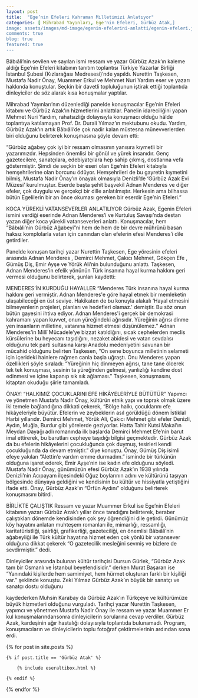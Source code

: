 ```yaml
---
layout: post
title:  "Ege’nin Efeleri Kahraman Milletimizi Anlatıyor"
categories: [ Mihrabad Yayınları, Ege'nin Efeleri, Gürbüz Atak,]
image: assets/images/md-image/egenin-efelerini-anlatti/egenin-efeleri.jpg
comments: true
blog: true
featured: true
---
```


Bâbıâli’nin sevilen ve sayılan ismi ressam ve yazar Gürbüz Azak’ın kaleme aldığı Ege’nin Efeleri kitabının tanıtım toplantısı Türkiye Yazarlar Birliği İstanbul Şubesi (Kızlarağası Medresesi)’nde yapıldı. Nurettin Taşkesen, Mustafa Nadir Önay, Muammer Erkul ve Mehmet Nuri Yardım eser ve yazarı hakkında konuştular. Seçkin bir davetli topluluğunun iştirak ettiği toplantıda dinleyiciler de söz alarak kısa konuşmalar yaptılar.

Mihrabad Yayınları’nın düzenlediği panelde konuşmacılar Ege’nin Efeleri kitabını ve Gürbüz Azak’ın hizmetlerini anlattılar. Panelin idareciliğini yapan Mehmet Nuri Yardım, rahatsızlığı dolayısıyla konuşmacı olduğu hâlde toplantıya katılamayan Prof. Dr. Durali Yılmaz’ın mektubunu okudu. Yardım, Gürbüz Azak’ın artık Bâbıâli’de çok nadir kalan müstesna münevverlerden biri olduğunu belirterek konuşmasına şöyle devam etti:

“Gürbüz ağabey çok iyi bir ressam olmasının yanısıra kıymetli bir yazarımızdır. Hepsinden önemlisi bir gönül ve yürek insanıdır. Genç gazetecilere, sanatçılara, edebiyatçılara hep sahip çıkmış, dostlarına vefa göstermiştir. Şimdi de seçkin bir eseri olan Ege’nin Efeleri kitabıyla hemşehrilerine olan borcunu ödüyor. Hemşehrileri de bu gayretin kıymetini bilmiş, Mustafa Nadir Önay’ın önayak olmasıyla Denizli’de ‘Gürbüz Azak Evi Müzesi’ kurulmuştur. Eserde başta şehit başvekil Adnan Menderes ve diğer efeler, çok duygulu ve gerçekçi bir dille anlatılmıştır. Herkesin ama bilhassa bütün Egelilerin bir an önce okuması gereken bir eserdir Ege’nin Efeleri.”

KOCA YÜREKLİ VATANSEVERLER ANLATILIYOR
Gürbüz Azak, Egenin Efeleri ismini verdiği eserinde Adnan Menderes’i ve Kurtuluş Savaşı’nda destan yazan diğer koca yürekli vatanseverleri anlattı. Konuşmacılar, hem “Bâbıâli’nin Gürbüz Ağabeyi”ni hem de hem de bir devre mührünü basan haksız komplolarla vatan için canından olan efelerin efesi Menderes’i dile getirdiler.

Panelde konuşan tarihçi yazar Nurettin Taşkesen, Ege yöresinin efeleri arasında Adnan Menderes , Demirci Mehmet, Çakıcı Mehmet, Gökçen Efe , Gümüş Diş, Emir Ayşe ve Yörük Ali’nin bulunduğunu anlattı. Taşkesen, Adnan Menderes’in efelik yönünün Türk insanına hayal kurma hakkını geri vermesi olduğunu belirterek, şunları kaydetti:

MENDERES’İN KURDUĞU HAYALLER
“Menderes Türk insanına hayal kurma hakkını geri vermiştir. Adnan Menderes'e göre hayal etmek bir memleketin ulaşabileceği en üst seviye. Hakikaten de bu konuyla alakalı ‘Hayal etmesini bilmeyenlerin projeleri, planları ve hedefleri olamaz.&#39; demiştir. Bu söz onun bütün gayesini ihtiva ediyor. Adnan Menderes&#39;i gerçek bir demokrasi kahramanı yapan kuvvet, onun yüreğindeki ağrısıdır. Yüreğinin ağrısı dinme yen insanların milletine, vatanına hizmet etmesi düşünülemez.” Adnan Menderes’in Millî Mücadele’ye bizzat katıldiğını, sıcak cephelerden meclis kürsülerine bu heyecanı taşıdığını, nezaket abidesi ve vatan sevdalısı olduğunu tek parti sultasına karşı Anadolu medeniyetini savunan bir mücahid olduğunu belirten Taşkesen, “On sene boyunca milletinin selameti için içerideki hainlere rağmen canla başla uğraştı. Onu Menderes yapan özellikleri şöyle sıraladı: “Yüreğinin hiç dinmeyen ağrısı, tane tane ölcerek tek tek konuşması, sesinin ta yüreğinden gelmesi, yanlızlığı kendine dost edinmesi ve içine kapanıp sık sık ağlaması.” Taşkesen, konuşmasını, kitaptan okuduğu şiirle tamamladı.

ÖNAY: “HALKIMIZ ÇOCUKLARINI EFE HİKÂYELERİYLE BÜTÜTÜR”
Yapımcı ve yönetmen Mustafa Nadir Önay, kültürün etnik yapı ve toprak olmak üzere iki temele bağlandığına dikkati çekerek, “Bölge halkı, çocuklarını efe hikâyeleriyle büyütür. Efelerin ve zeybeklerin asıl görüldüğü dönem İstiklal Harbi yıllarıdır. Demirci Mehmet, Yörük Ali, Çakıcı Mehmet gibi efeler Denizli, Aydın, Muğla, Burdur gibi yörelerde geziyorlar. Hatta Tahir Kutsi Makal’ın Meydan Dayağı adlı romanında ilk başlarda Demirci Mehmet Efe’nin barut imal ettirerek, bu barutları cepheye taşıdığı bilgisi geçmektedir. Gürbüz Azak da bu efelerin hikâyelerini çocukluğunda çok duymuş, tesirleri kendi çocukluğunda da devam etmiştir.” diye konuştu. Önay, Gümüş Diş isimli efeye yakılan “Alettin’e vardım emme durmadım.” isminde bir türkünün olduğuna işaret ederek, Emir Ayşe’nin ise kadın efe olduğunu söyledi. Mustafa Nadir Önay, günümüzün efesi Gürbüz Azak’ın 1938 yılında Denizli’nin Acıpayam ilçesindeki Oğuz boylarının adını ve kültürünü taşıyan bölgesinde dünyaya geldiğini ve kendisinin bu kültür ve hissiyatla yetiştiğini ifade etti. Önay, Gürbüz Azak’ın “Örfün Aydını” olduğunu belirterek konuşmasını bitirdi.

BİRLİKTE ÇALIŞTIK
Ressam ve yazar Muammer Erkul ise Ege’nin Efeleri kitabının yazarı Gürbüz Azak’ı yıllar önce tanıdığını belirterek, beraber çalıştıkları dönemde kendisinden çok şey öğrendiğini dile getirdi. Günümüz köy hayatını anlatan muhteşem romanları ile, mimarlığı, ressamlığı, karitatüristliği, şairliği, grafikerliği, gazeteciliği, en önemlisi Bâbıâli’nin ağabeyliği ile Türk kültür hayatına hizmet eden çok yönlü bir vatansever olduğuna dikkat çekerek “O gazetecilik mesleğini sevmiş ve bizlere de sevdirmiştir.” dedi.

Dinleyiciler arasında bulunan kültür tarihçisi Dursun Gürlek, “Gürbüz Azak tam bir Osmanlı ve İstanbul beyefendisidir.” derken Murat Başaran ise “Yanındaki kişilerde hem samimiyet, hem hürmet oluşturan farklı bir kişiliği var.” şeklinde konuştu. Zeki Yılmaz Gürbüz Azak’ın büyük bir sanatçı ve sanatçı dostu olduğunu

kaydederken Muhsin Karabay da Gürbüz Azak’ın Türkçeye ve kültürümüze büyük hizmetleri olduğunu vurguladı. Tarihçi yazar Nurettin Taşkesen, yapımcı ve yönetmen Mustafa Nadir Önay ile ressam ve yazar Muammer Er kul konuşmalarındansonra dinleyicilerin sorularına cevap verdiler. Gürbüz Azak, kardeşinin ağır hastalığı dolayısıyla toplantıda bulunamadı. Program, konuşmacıların ve dinleyicilerin toplu fotoğraf çektirmelerinin ardından sona erdi.

{% for post in site.posts %}

    {% if post.title == 'Gürbüz Atak' %}

        {% include eseraltibox.html %}

    {% endif %}

{% endfor %}